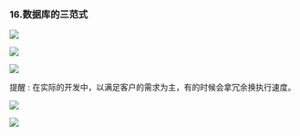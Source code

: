 ### 16.数据库的三范式

![](https://gitee.com/YunboCheng/imageBad/raw/master/image/20210609190046.png)

![](https://gitee.com/YunboCheng/imageBad/raw/master/image/20210609190136.png)

![](https://gitee.com/YunboCheng/imageBad/raw/master/image/20210609190325.png)

提醒 : 在实际的开发中，以满足客户的需求为主，有的时候会拿冗余换执行速度。

![](https://gitee.com/YunboCheng/imageBad/raw/master/image/20210609190640.png)

![](https://gitee.com/YunboCheng/imageBad/raw/master/image/20210609190705.png)
